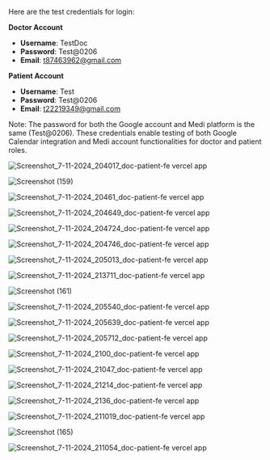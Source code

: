 Here are the test credentials for login:

**Doctor Account**  
- **Username**: TestDoc  
- **Password**: Test@0206  
- **Email**: t87463962@gmail.com  

**Patient Account**  
- **Username**: Test  
- **Password**: Test@0206  
- **Email**: t22219349@gmail.com  

Note: The password for both the Google account and Medi platform is the same (Test@0206). These credentials enable testing of both Google Calendar integration and Medi account functionalities for doctor and patient roles.

![Screenshot_7-11-2024_204017_doc-patient-fe vercel app](https://github.com/user-attachments/assets/6913f63f-618c-485d-abb7-a898f700b9f2)

![Screenshot (159)](https://github.com/user-attachments/assets/c19e62c9-1859-481d-b42a-06076b2a1b5f)

![Screenshot_7-11-2024_20461_doc-patient-fe vercel app](https://github.com/user-attachments/assets/3ee3d4f7-e8ca-43f5-a6bc-1bc21dab60d0)

![Screenshot_7-11-2024_204649_doc-patient-fe vercel app](https://github.com/user-attachments/assets/d7eeda09-a248-4199-9642-80ba1d035ef3)

![Screenshot_7-11-2024_204724_doc-patient-fe vercel app](https://github.com/user-attachments/assets/9affaf54-a5dc-468f-89be-b8fb858af667)

![Screenshot_7-11-2024_204746_doc-patient-fe vercel app](https://github.com/user-attachments/assets/37285c07-072e-410d-a0a6-5793dac026ff)

![Screenshot_7-11-2024_205013_doc-patient-fe vercel app](https://github.com/user-attachments/assets/39805e03-b207-4417-b0d9-01a863351498)

![Screenshot_7-11-2024_213711_doc-patient-fe vercel app](https://github.com/user-attachments/assets/ed264110-5f9b-4f13-8240-ec327efe0d33)

![Screenshot (161)](https://github.com/user-attachments/assets/a34f77ad-2a16-4e5b-8d3a-a4f86bbef30f)

![Screenshot_7-11-2024_205540_doc-patient-fe vercel app](https://github.com/user-attachments/assets/a003cac4-e9fd-4644-97b4-00d2e1505ad8)

![Screenshot_7-11-2024_205639_doc-patient-fe vercel app](https://github.com/user-attachments/assets/55373bd9-c027-4e02-b205-f784444a1e46)

![Screenshot_7-11-2024_205712_doc-patient-fe vercel app](https://github.com/user-attachments/assets/74b13807-a736-4c6f-bb3a-772a7bb15213)

![Screenshot_7-11-2024_2100_doc-patient-fe vercel app](https://github.com/user-attachments/assets/9efc3522-95e2-4528-aead-4ce66a995e6f)

![Screenshot_7-11-2024_21047_doc-patient-fe vercel app](https://github.com/user-attachments/assets/5f055b61-0874-4683-8194-e800b0cf083c)

![Screenshot_7-11-2024_21214_doc-patient-fe vercel app](https://github.com/user-attachments/assets/82d55132-db5e-4393-aa9e-df840f5aa4e6)

![Screenshot_7-11-2024_2136_doc-patient-fe vercel app](https://github.com/user-attachments/assets/60d7dd29-b19c-4e13-b40c-727a1f97fb6f)

![Screenshot_7-11-2024_211019_doc-patient-fe vercel app](https://github.com/user-attachments/assets/d5adcf82-f16c-48a8-a177-4ecd2916a8b9)

![Screenshot (165)](https://github.com/user-attachments/assets/2bc5c913-2ed5-431c-ba74-77d98d3ecb59)

![Screenshot_7-11-2024_211054_doc-patient-fe vercel app](https://github.com/user-attachments/assets/d4674a1a-ca15-4cad-9127-0d34b0f713d6)


